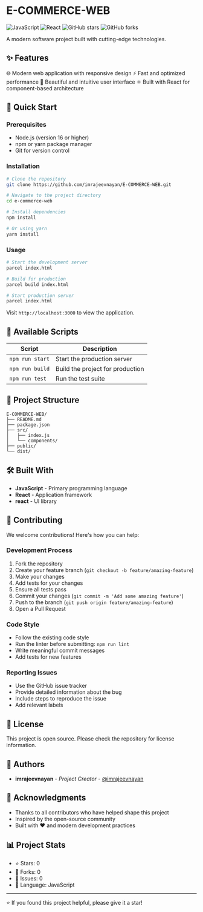 # E-COMMERCE-WEB

![JavaScript](https://img.shields.io/badge/javascript-%23323330.svg?style=for-the-badge&logo=javascript&logoColor=%23F7DF1E) ![React](https://img.shields.io/badge/react-%2320232a.svg?style=for-the-badge&logo=react&logoColor=%2361DAFB) ![GitHub stars](https://img.shields.io/github/stars/imrajeevnayan/E-COMMERCE-WEB?style=for-the-badge) ![GitHub forks](https://img.shields.io/github/forks/imrajeevnayan/E-COMMERCE-WEB?style=for-the-badge)

A modern software project built with cutting-edge technologies.

## ✨ Features

🌐 Modern web application with responsive design
⚡ Fast and optimized performance
🎨 Beautiful and intuitive user interface
⚛️ Built with React for component-based architecture

## 🚀 Quick Start

### Prerequisites

- Node.js (version 16 or higher)
- npm or yarn package manager
- Git for version control

### Installation

```bash
# Clone the repository
git clone https://github.com/imrajeevnayan/E-COMMERCE-WEB.git

# Navigate to the project directory
cd e-commerce-web

# Install dependencies
npm install

# Or using yarn
yarn install
```

### Usage

```bash
# Start the development server
parcel index.html

# Build for production
parcel build index.html

# Start production server
parcel index.html
```

Visit `http://localhost:3000` to view the application.



## 📜 Available Scripts

| Script | Description |
|--------|-------------|
| `npm run start` | Start the production server |
| `npm run build` | Build the project for production |
| `npm run test` | Run the test suite |



## 📁 Project Structure

```
E-COMMERCE-WEB/
├── README.md
├── package.json
├── src/
│   ├── index.js
│   └── components/
├── public/
└── dist/
```

## 🛠️ Built With

- **JavaScript** - Primary programming language
- **React** - Application framework
- **react** - UI library

## 🤝 Contributing

We welcome contributions! Here's how you can help:

### Development Process

1. Fork the repository
2. Create your feature branch (`git checkout -b feature/amazing-feature`)
3. Make your changes
4. Add tests for your changes
5. Ensure all tests pass
6. Commit your changes (`git commit -m 'Add some amazing feature'`)
7. Push to the branch (`git push origin feature/amazing-feature`)
8. Open a Pull Request

### Code Style

- Follow the existing code style
- Run the linter before submitting: `npm run lint`
- Write meaningful commit messages
- Add tests for new features

### Reporting Issues

- Use the GitHub issue tracker
- Provide detailed information about the bug
- Include steps to reproduce the issue
- Add relevant labels



## 📄 License

This project is open source. Please check the repository for license information.

## 👥 Authors

- **imrajeevnayan** - *Project Creator* - [@imrajeevnayan](https://github.com/imrajeevnayan)

## 🙏 Acknowledgments

- Thanks to all contributors who have helped shape this project
- Inspired by the open-source community
- Built with ❤️ and modern development practices

## 📊 Project Stats

- ⭐ Stars: 0
- 🍴 Forks: 0
- 🐛 Issues: 0
- 📝 Language: JavaScript

---

⭐️ If you found this project helpful, please give it a star!


